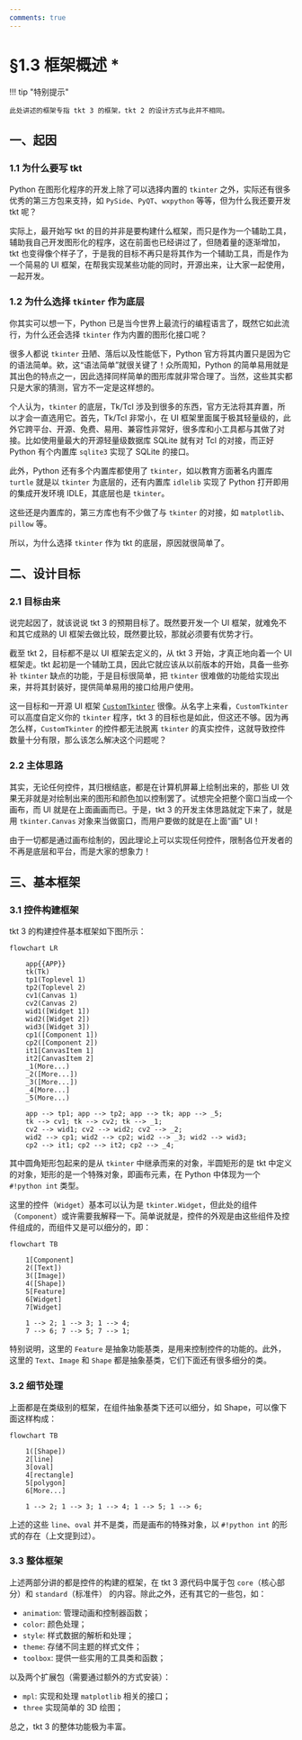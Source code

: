 ```yaml
---
comments: true
---
```


# §1.3 框架概述 *

!!! tip "特别提示"

    此处讲述的框架专指 tkt 3 的框架，tkt 2 的设计方式与此并不相同。

## 一、起因

### 1.1 为什么要写 tkt

Python 在图形化程序的开发上除了可以选择内置的 `tkinter` 之外，实际还有很多优秀的第三方包来支持，如 `PySide`、`PyQT`、`wxpython` 等等，但为什么我还要开发 tkt 呢？

实际上，最开始写 tkt 的目的并非是要构建什么框架，而只是作为一个辅助工具，辅助我自己开发图形化的程序，这在前面也已经讲过了，但随着量的逐渐增加，tkt 也变得像个样子了，于是我的目标不再只是将其作为一个辅助工具，而是作为一个简易的 UI 框架，在帮我实现某些功能的同时，开源出来，让大家一起使用，一起开发。

### 1.2 为什么选择 `tkinter` 作为底层

你其实可以想一下，Python 已是当今世界上最流行的编程语言了，既然它如此流行，为什么还会选择 `tkinter` 作为内置的图形化接口呢？

很多人都说 `tkinter` 丑陋、落后以及性能低下，Python 官方将其内置只是因为它的语法简单。欸，这“语法简单”就很关键了！众所周知，Python 的简单易用就是其出色的特点之一，因此选择同样简单的图形库就非常合理了。当然，这些其实都只是大家的猜测，官方不一定是这样想的。

个人认为，`tkinter` 的底层，Tk/Tcl 涉及到很多的东西，官方无法将其弃置，所以才会一直选用它。首先，Tk/Tcl 非常小，在 UI 框架里面属于极其轻量级的，此外它跨平台、开源、免费、易用、兼容性非常好，很多库和小工具都与其做了对接。比如使用量最大的开源轻量级数据库 SQLite 就有对 Tcl 的对接，而正好 Python 有个内置库 `sqlite3` 实现了 SQLite 的接口。

此外，Python 还有多个内置库都使用了 `tkinter`，如以教育方面著名内置库 `turtle` 就是以 `tkinter` 为底层的，还有内置库 `idlelib` 实现了 Python 打开即用的集成开发环境 IDLE，其底层也是 `tkinter`。

这些还是内置库的，第三方库也有不少做了与 `tkinter` 的对接，如 `matplotlib`、`pillow` 等。

所以，为什么选择 `tkinter` 作为 tkt 的底层，原因就很简单了。

## 二、设计目标

### 2.1 目标由来

说完起因了，就该说说 tkt 3 的预期目标了。既然要开发一个 UI 框架，就难免不和其它成熟的 UI 框架去做比较，既然要比较，那就必须要有优势才行。

截至 tkt 2，目标都不是以 UI 框架去定义的，从 tkt 3 开始，才真正地向着一个 UI 框架走。tkt 起初是一个辅助工具，因此它就应该从以前版本的开始，具备一些弥补 `tkinter` 缺点的功能，于是目标很简单，把 `tkinter` 很难做的功能给实现出来，并将其封装好，提供简单易用的接口给用户使用。

这一目标和一开源 UI 框架 [`CustomTkinter`](https://github.com/TomSchimansky/CustomTkinter) 很像。从名字上来看，`CustomTkinter` 可以高度自定义你的 `tkinter` 程序，tkt 3 的目标也是如此，但这还不够。因为再怎么样，`CustomTkinter` 的控件都无法脱离 `tkinter` 的真实控件，这就导致控件数量十分有限，那么该怎么解决这个问题呢？

### 2.2 主体思路

其实，无论任何控件，其归根结底，都是在计算机屏幕上绘制出来的，那些 UI 效果无非就是对绘制出来的图形和颜色加以控制罢了。试想完全把整个窗口当成一个画布，而 UI 就是在上面画画而已。于是，tkt 3 的开发主体思路就定下来了，就是用 `tkinter.Canvas` 对象来当做窗口，而用户要做的就是在上面“画” UI！

由于一切都是通过画布绘制的，因此理论上可以实现任何控件，限制各位开发者的不再是底层和平台，而是大家的想象力！

## 三、基本框架

### 3.1 控件构建框架

tkt 3 的构建控件基本框架如下图所示：

```mermaid
flowchart LR

    app{{APP}}
    tk(Tk)
    tp1(Toplevel 1)
    tp2(Toplevel 2)
    cv1(Canvas 1)
    cv2(Canvas 2)
    wid1([Widget 1])
    wid2([Widget 2])
    wid3([Widget 3])
    cp1([Component 1])
    cp2([Component 2])
    it1[CanvasItem 1]
    it2[CanvasItem 2]
    _1(More...)
    _2([More...])
    _3([More...])
    _4[More...]
    _5(More...)

    app --> tp1; app --> tp2; app --> tk; app --> _5;
    tk --> cv1; tk --> cv2; tk --> _1;
    cv2 --> wid1; cv2 --> wid2; cv2 --> _2;
    wid2 --> cp1; wid2 --> cp2; wid2 --> _3; wid2 --> wid3;
    cp2 --> it1; cp2 --> it2; cp2 --> _4;
```

其中圆角矩形包起来的是从 `tkinter` 中继承而来的对象，半圆矩形的是 tkt 中定义的对象，矩形的是一个特殊对象，即画布元素，在 Python 中体现为一个 `#!python int` 类型。

这里的控件（`Widget`）基本可以认为是 `tkinter.Widget`，但此处的组件（`Component`）或许需要我解释一下。简单说就是，控件的外观是由这些组件及控件组成的，而组件又是可以细分的，即：

```mermaid
flowchart TB

    1[Component]
    2([Text])
    3([Image])
    4([Shape])
    5[Feature]
    6[Widget]
    7[Widget]

    1 --> 2; 1 --> 3; 1 --> 4;
    7 --> 6; 7 --> 5; 7 --> 1;
```

特别说明，这里的 `Feature` 是抽象功能基类，是用来控制控件的功能的。此外，这里的 `Text`、`Image` 和 `Shape` 都是抽象基类，它们下面还有很多细分的类。

### 3.2 细节处理

上面都是在类级别的框架，在组件抽象基类下还可以细分，如 Shape，可以像下面这样构成：

```mermaid
flowchart TB

    1([Shape])
    2[line]
    3[oval]
    4[rectangle]
    5[polygon]
    6[More...]

    1 --> 2; 1 --> 3; 1 --> 4; 1 --> 5; 1 --> 6;
```

上述的这些 `line`、`oval` 并不是类，而是画布的特殊对象，以 `#!python int` 的形式的存在（上文提到过）。

### 3.3 整体框架

上述两部分讲的都是控件的构建的框架，在 tkt 3 源代码中属于包 `core`（核心部分）和 `standard`（标准件） 的内容。除此之外，还有其它的一些包，如：

* `animation`: 管理动画和控制器函数；
* `color`: 颜色处理；
* `style`: 样式数据的解析和处理；
* `theme`: 存储不同主题的样式文件；
* `toolbox`: 提供一些实用的工具类和函数；

以及两个扩展包（需要通过额外的方式安装）：

* `mpl`: 实现和处理 `matplotlib` 相关的接口；
* `three` 实现简单的 3D 绘图；

总之，tkt 3 的整体功能极为丰富。
